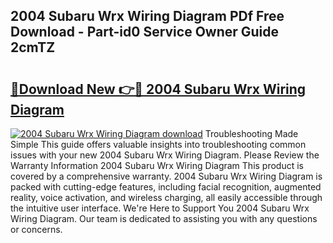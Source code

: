 ## 2004 Subaru Wrx Wiring Diagram PDf Free Download - Part-id0 Service Owner Guide 2cmTZ

# <h2><a href="http://dfurvo.blite.top/?on=2004+Subaru+Wrx+Wiring+Diagram">🔗Download New 👉🔴 2004 Subaru Wrx Wiring Diagram</a></h2>

[![2004 Subaru Wrx Wiring Diagram download](https://i.imgur.com/lujVjoI.png)](http://dfurvo.blite.top/?on=2004+Subaru+Wrx+Wiring+Diagram)
Troubleshooting Made Simple This guide offers valuable insights into troubleshooting common issues with your new 2004 Subaru Wrx Wiring Diagram. Please Review the Warranty Information 2004 Subaru Wrx Wiring Diagram This product is covered by a comprehensive warranty. 2004 Subaru Wrx Wiring Diagram is packed with cutting-edge features, including facial recognition, augmented reality, voice activation, and wireless charging, all easily accessible through the intuitive user interface. We're Here to Support You 2004 Subaru Wrx Wiring Diagram. Our team is dedicated to assisting you with any questions or concerns.
